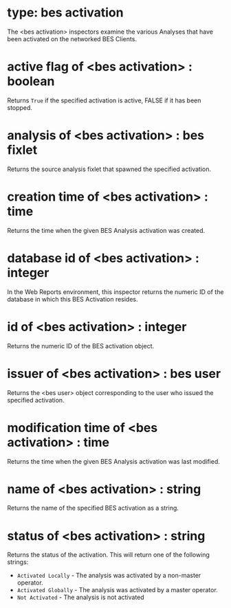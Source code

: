 # type: bes activation

The &lt;bes activation&gt; inspectors examine the various Analyses that have been activated on the networked BES Clients.

# active flag of &lt;bes activation&gt; : boolean

Returns `True` if the specified activation is active, FALSE if it has been stopped.

# analysis of &lt;bes activation&gt; : bes fixlet

Returns the source analysis fixlet that spawned the specified activation.

# creation time of &lt;bes activation&gt; : time

Returns the time when the given BES Analysis activation was created.

# database id of &lt;bes activation&gt; : integer

In the Web Reports environment, this inspector returns the numeric ID of the database in which this BES Activation resides.

# id of &lt;bes activation&gt; : integer

Returns the numeric ID of the BES activation object.

# issuer of &lt;bes activation&gt; : bes user

Returns the &lt;bes user&gt; object corresponding to the user who issued the specified activation.

# modification time of &lt;bes activation&gt; : time

Returns the time when the given BES Analysis activation was last modified.

# name of &lt;bes activation&gt; : string

Returns the name of the specified BES activation as a string.

# status of &lt;bes activation&gt; : string

Returns the status of the activation. This will return one of the following strings:

* `Activated Locally` - The analysis was activated by a non-master operator.
* `Activated Globally` - The analysis was activated by a master operator.
* `Not Activated` - The analysis is not activated
